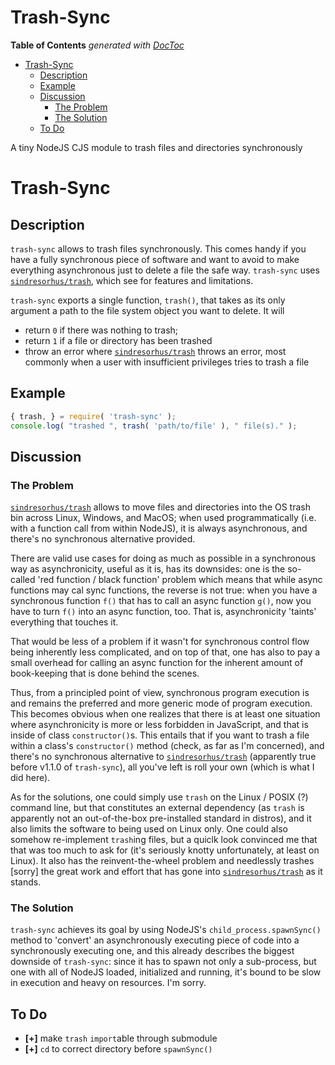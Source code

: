 
# Trash-Sync


<!-- START doctoc generated TOC please keep comment here to allow auto update -->
<!-- DON'T EDIT THIS SECTION, INSTEAD RE-RUN doctoc TO UPDATE -->
**Table of Contents**  *generated with [DocToc](https://github.com/thlorenz/doctoc)*

- [Trash-Sync](#trash-sync)
  - [Description](#description)
  - [Example](#example)
  - [Discussion](#discussion)
    - [The Problem](#the-problem)
    - [The Solution](#the-solution)
  - [To Do](#to-do)

<!-- END doctoc generated TOC please keep comment here to allow auto update -->


A tiny NodeJS CJS module to trash files and directories synchronously

# Trash-Sync

## Description

`trash-sync` allows to trash files synchronously. This comes handy if you have a fully synchronous piece of
software and want to avoid to make everything asynchronous just to delete a file the safe way. `trash-sync`
uses [`sindresorhus/trash`](https://github.com/sindresorhus/trash), which see for features and limitations.

`trash-sync` exports a single function, `trash()`, that takes as its only argument a path to the file system
object you want to delete. It will

* return `0` if there was nothing to trash;
* return `1` if a file or directory has been trashed
* throw an error where [`sindresorhus/trash`](https://github.com/sindresorhus/trash) throws an error, most
  commonly when a user with insufficient privileges tries to trash a file

## Example

```js
{ trash, } = require( 'trash-sync' );
console.log( "trashed ", trash( 'path/to/file' ), " file(s)." );
```

## Discussion

### The Problem

[`sindresorhus/trash`](https://github.com/sindresorhus/trash) allows to move files and directories into the
OS trash bin across Linux, Windows, and MacOS; when used programmatically (i.e. with a function call from
within NodeJS), it is always asynchronous, and there's no synchronous alternative provided.

There are valid use cases for doing as much as possible in a synchronous way as asynchronicity, useful as it
is, has its downsides: one is the so-called 'red function / black function' problem which means that while
async functions may cal sync functions, the reverse is not true: when you have a synchronous function `f()`
that has to call an async function `g()`, now you have to turn `f()` into an async function, too. That is,
asynchronicity 'taints' everything that touches it.

That would be less of a problem if it wasn't for synchronous control flow being inherently less complicated,
and on top of that, one has also to pay a small overhead for calling an async function for the inherent
amount of book-keeping that is done behind the scenes.

Thus, from a principled point of view, synchronous program execution is and remains the preferred and more
generic mode of program execution. This becomes obvious when one realizes that there is at least one
situation where asynchronicity is more or less forbidden in JavaScript, and that is inside of class
`constructor()`s. This entails that if you want to trash a file within a class's `constructor()` method
(check, as far as I'm concerned), and there's no synchronous alternative to
[`sindresorhus/trash`](https://github.com/sindresorhus/trash) (apparently true before v1.1.0 of
`trash-sync`), all you've left is roll your own (which is what I did here).

As for the solutions, one could simply use `trash` on the Linux / POSIX (?) command line, but that
constitutes an external dependency (as `trash` is apparently not an out-of-the-box pre-installed standard in
distros), and it also limits the software to being used on Linux only. One could also somehow re-implement
`trash`ing files, but a quiclk look convinced me that that was too much to ask for (it's seriously knotty
unfortunately, at least on Linux). It also has the reinvent-the-wheel problem and needlessly trashes [sorry]
the great work and effort that has gone into [`sindresorhus/trash`](https://github.com/sindresorhus/trash)
as it stands.

### The Solution

`trash-sync` achieves its goal by using NodeJS's `child_process.spawnSync()` method to 'convert' an
asynchronously executing piece of code into a synchronously executing one, and this already describes the
biggest downside of `trash-sync`: since it has to spawn not only a sub-process, but one with all of NodeJS
loaded, initialized and running, it's bound to be slow in execution and heavy on resources. I'm sorry.

## To Do

* **[+]** make `trash` `import`able through submodule
* **[+]** `cd` to correct directory before `spawnSync()`

